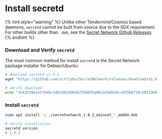 # Install secretd

{% hint style="warning" %}
Unlike other Tendermint/Cosmos based daemons, `secretd` cannot be built from source due to the SGX requirement. For other builds other than `.deb`, see the [Secret Network Github Releases](https://github.com/scrtlabs/SecretNetwork/releases).
{% endhint %}

### Download and Verify `secretd` <a href="#_1-download-the-secret-network-package-installer-for-debian-ubuntu" id="_1-download-the-secret-network-package-installer-for-debian-ubuntu"></a>

The most common method for install `secretd` is the Secret Network package installer for Debian/Ubuntu:

```bash
# download secretd v1.9.2
wget "https://github.com/scrtlabs/SecretNetwork/releases/download/v1.9.2/secretnetwork_1.9.2_mainnet_goleveldb_amd64.deb"

# verify download
echo "3c62539e1e5764bc3d5c6929d63627586f5a062afebb34cc9256bf19c5022364 secretnetwork_1.9.2_mainnet_goleveldb_amd64.deb" | sha256sum --check
```

### Install `secretd` <a href="#_2-install-the-package" id="_2-install-the-package"></a>

```bash
sudo apt install -y ./secretnetwork_1.9.2_mainnet_*_amd64.deb

# verify installation
secretd version
# 1.9.2
```
